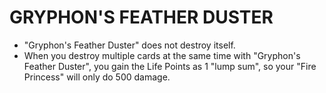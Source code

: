
# GRYPHON'S FEATHER DUSTER

*   "Gryphon's Feather Duster" does not destroy itself.
*   When you destroy multiple cards at the same time with "Gryphon's Feather Duster", you gain the Life Points as 1 "lump sum", so your "Fire Princess" will only do 500 damage.

  